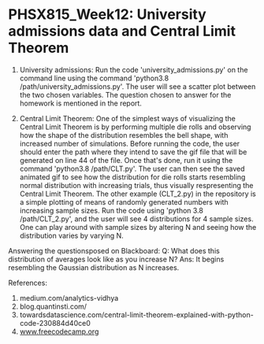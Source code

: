 # PHSX815_Week12: University admissions data and Central Limit Theorem

1. University admissions: Run the code 'university_admissions.py' on the command line using the command 'python3.8 /path/university_admissions.py'. The user will see a scatter plot between the two chosen variables. The question chosen to answer for the homework is mentioned in the report.

2. Central Limit Theorem: One of the simplest ways of visualizing the Central Limit Theorem is by performing multiple die rolls and observing how the shape of the distribution resembles the bell shape, with increased number of simulations. Before running the code, the user should enter the path where they intend to save the gif file that will be generated on line 44 of the file. Once that's done, run it using the command 'python3.8 /path/CLT.py'. The user can then see the saved animated gif to see how the distribution for die rolls starts resembling normal distribution with increasing trials, thus visually respresenting the Central Limit Theorem. The other example (CLT_2.py) in the repository is a simple plotting of means of randomly generated numbers with increasing sample sizes. Run the code using 'python 3.8 /path/CLT_2.py', and the user will see 4 distributions for 4 sample sizes. One can play around with sample sizes by altering N and seeing how the distribution varies by varying N.

Answering the questionsposed on Blackboard:
Q: What does this distribution of averages look like as you increase N?
Ans: It begins resembling the Gaussian distribution as N increases.


References:

1. medium.com/analytics-vidhya
2. blog.quantinsti.com/
3. towardsdatascience.com/central-limit-theorem-explained-with-python-code-230884d40ce0
4. www.freecodecamp.org
